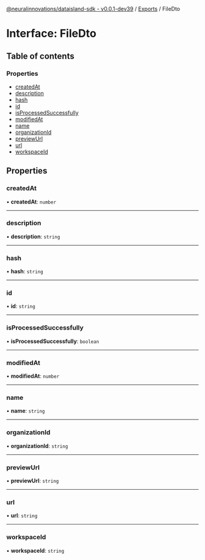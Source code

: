 [@neuralinnovations/dataisland-sdk - v0.0.1-dev39](../../README.md) / [Exports](../modules.md) / FileDto

# Interface: FileDto

## Table of contents

### Properties

- [createdAt](FileDto.md#createdat)
- [description](FileDto.md#description)
- [hash](FileDto.md#hash)
- [id](FileDto.md#id)
- [isProcessedSuccessfully](FileDto.md#isprocessedsuccessfully)
- [modifiedAt](FileDto.md#modifiedat)
- [name](FileDto.md#name)
- [organizationId](FileDto.md#organizationid)
- [previewUrl](FileDto.md#previewurl)
- [url](FileDto.md#url)
- [workspaceId](FileDto.md#workspaceid)

## Properties

### createdAt

• **createdAt**: `number`

___

### description

• **description**: `string`

___

### hash

• **hash**: `string`

___

### id

• **id**: `string`

___

### isProcessedSuccessfully

• **isProcessedSuccessfully**: `boolean`

___

### modifiedAt

• **modifiedAt**: `number`

___

### name

• **name**: `string`

___

### organizationId

• **organizationId**: `string`

___

### previewUrl

• **previewUrl**: `string`

___

### url

• **url**: `string`

___

### workspaceId

• **workspaceId**: `string`

